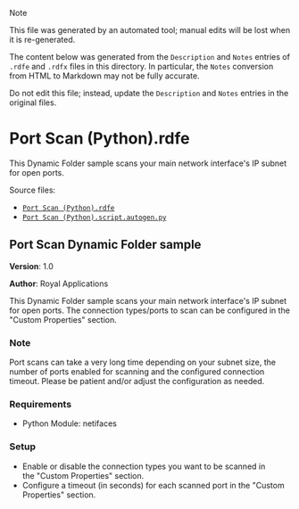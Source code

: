 > [!NOTE]
>
> This file was generated by an automated tool; manual edits will be lost when it is re-generated.
>
> The content below was generated from the `Description` and `Notes` entries of `.rdfe` and `.rdfx` files in this directory.
> In particular, the `Notes` conversion from HTML to Markdown may not be fully accurate.
>
> Do not edit this file; instead, update the `Description` and `Notes` entries in the original files.

# <a name="toc-Port-Scan-Python-rdfe"></a> Port Scan (Python).rdfe

This Dynamic Folder sample scans your main network interface's IP subnet for open ports.

Source files:

- [`Port Scan (Python).rdfe`](./Port%20Scan%20%28Python%29.rdfe)
- [`Port Scan (Python).script.autogen.py`](./Port%20Scan%20%28Python%29.script.autogen.py)

## **Port Scan Dynamic Folder sample**

**Version**: 1.0

**Author**: Royal Applications

This Dynamic Folder sample scans your main network interface's IP subnet for open ports. The connection types/ports to scan can be configured in the "Custom Properties" section.

### **Note**

Port scans can take a very long time depending on your subnet size, the number of ports enabled for scanning and the configured connection timeout. Please be patient and/or adjust the configuration as needed.

### **Requirements**

- Python Module: netifaces

### **Setup**

- Enable or disable the connection types you want to be scanned in the "Custom Properties" section.
- Configure a timeout (in seconds) for each scanned port in the "Custom Properties" section.

